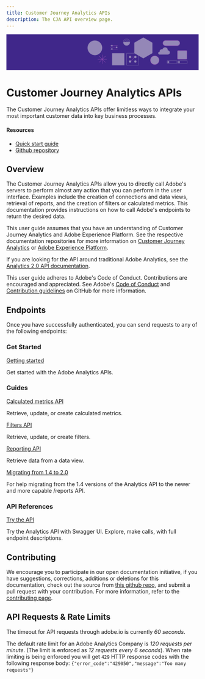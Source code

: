 ```yaml
---
title: Customer Journey Analytics APIs
description: The CJA API overview page.
---
```


<Hero slots="image, heading, text" background="rgb(64, 34, 138)"/>

![Hero image](./analytics-hero.png) 


# Customer Journey Analytics APIs

The Customer Journey Analytics APIs offer limitless ways to integrate your most important customer data into key business processes.

<Resources slots="heading, links"/>

#### Resources

* [Quick start guide](getting-started/index.md)
* [Github repository](https://github.com/AdobeDocs/cja-apis)

## Overview

The Customer Journey Analytics APIs allow you to directly call Adobe's servers to perform almost any action that you can perform in the user interface. Examples include the creation of connections and data views, retrieval of reports, and the creation of filters or calculated metrics. This documentation provides instructions on how to call Adobe's endpoints to return the desired data. 

This user guide assumes that you have an understanding of Customer Journey Analytics and Adobe Experience Platform. See the respective documentation repositories for more information on [Customer Journey Analytics](https://experienceleague.adobe.com/docs/analytics-platform/using/cja-landing.html) or [Adobe Experience Platform](https://experienceleague.adobe.com/docs/experience-platform/landing/home.html).

If you are looking for the API around traditional Adobe Analytics, see the [Analytics 2.0 API documentation](https://www.adobe.io/apis/experiencecloud/analytics/docs.html).

This user guide adheres to Adobe's Code of Conduct. Contributions are encouraged and appreciated. See Adobe's [Code of Conduct](https://github.com/AdobeDocs/cja-apis/blob/main/CODE_OF_CONDUCT.md) and [Contribution guidelines](https://github.com/AdobeDocs/cja-apis/blob/main/.github/CONTRIBUTING.md) on GitHub for more information.

## Endpoints

Once you have successfully authenticated, you can send requests to any of the following endpoints:

<DiscoverBlock width="100%" slots="heading, link, text"/>

### Get Started

[Getting started](getting-started/index.md)
    
Get started with the Adobe Analytics APIs.

<DiscoverBlock slots="heading, link, text"/> 

### Guides

[Calculated metrics API](calculatedmetrics/index.md) 
     
Retrieve, update, or create calculated metrics.

<DiscoverBlock slots="link, text"/>

[Filters API](filters/index.md) 

Retrieve, update, or create filters.

<DiscoverBlock slots="link, text"/>

[Reporting API](reporting/index.md)

Retrieve data from a data view.

<DiscoverBlock slots="link, text"/>

[Migrating from 1.4 to 2.0](guides/migrating/)

For help migrating from the 1.4 versions of the Analytics API to the newer and more capable /reports API.   

<DiscoverBlock width="100%" slots="heading, link, text"/>

### API References

[Try the API](api/) 

Try the Analytics API with Swagger UI. Explore, make calls, with full endpoint descriptions.

## Contributing 

We encourage you to participate in our open documentation initiative, if you have suggestions, corrections, additions 
or deletions for this documentation, check out the source from [this github repo](https://github.com/adobe/gatsby-theme-spectrum-example), and submit a pull 
request with your contribution. For more information, refer to the [contributing page](support/contribute/).

## API Requests & Rate Limits

The timeout for API requests through adobe.io is currently *60 seconds*.

The default rate limit for an Adobe Analytics Company is *120 requests per minute*. (The limit is enforced as *12 requests every 6 seconds*).
When rate limiting is being enforced you will get `429` HTTP response codes with the following response body: `{"error_code":"429050","message":"Too many requests"}`    